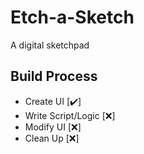 # Etch-a-Sketch
A digital sketchpad

## Build Process
- Create UI [✔️]
- Write Script/Logic [❌]
- Modify UI [❌]
- Clean Up [❌]